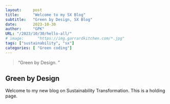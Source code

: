 ```yaml
---
layout:     post 
title:      "Welcome to my SX Blog"
subtitle:   "Green by Design, SX Blog"
date:       2023-10-30
author:     "GPK"
URL: "/2023/10/30/hello-all/"
# image:      "https://img.garrardkitchen.com/*.jpg"
tags: ["sustainability", "sx"]
categories: [ "Green coding"]
---
```


> “Green by Design. ”


## Green by Design

Welcome to my new blog on Sustainability Transformation.  This is a holding page.
